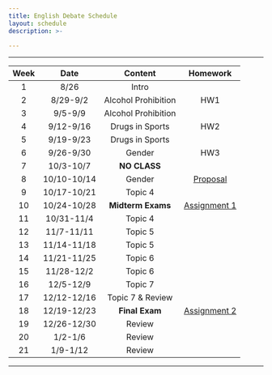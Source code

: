 ```yaml
---
title: English Debate Schedule
layout: schedule
description: >-
 
---
```


---

| Week |          Date          |                 Content                  |             Homework                   
|:----------------------:|:-------------------------------------------------:|:---------------------------------------------------------:|:----------:|
|  1 |  8/26                | Intro ||
|  2 |  8/29-9/2            | Alcohol Prohibition |HW1|
|  3 |  9/5-9/9             | Alcohol Prohibition ||
|  4 |  9/12-9/16           | Drugs in Sports |HW2|
|  5 |  9/19-9/23           | Drugs in Sports ||
|  6 |  9/26-9/30           | Gender | HW3|
|  7 |  10/3-10/7           | **NO CLASS** ||
|  8 |  10/10-10/14         | Gender |[Proposal](english-debate/proposal)|
|  9 |  10/17-10/21         | Topic 4||
|  10 |  10/24-10/28         | **Midterm Exams** |[Assignment 1](english-debate/assignment1)|
|  11 |  10/31-11/4         | Topic 4||
| 12  |  11/7-11/11          | Topic 5 ||
| 13 |  11/14-11/18         | Topic 5 |
| 14 |  11/21-11/25         | Topic 6 ||
| 15 |  11/28-12/2          | Topic 6 |
| 16 |  12/5-12/9           | Topic 7 ||
| 17 |  12/12-12/16         | Topic 7 & Review |
| 18 |  12/19-12/23         | **Final Exam** |[Assignment 2](english-debate/assignment2)|
| 19 |  12/26-12/30         | Review |
| 20 |  1/2-1/6             | Review |
| 21 |  1/9-1/12            | Review |

---